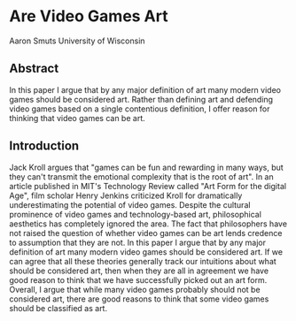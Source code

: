 # Are Video Games Art
Aaron Smuts
University of Wisconsin

## Abstract
In this paper I argue that by any major definition of art many modern video games should be considered art. Rather than defining art and defending video games based on a single contentious definition, I offer reason for thinking that video games can be art.

## Introduction
Jack Kroll argues that "games can be fun and rewarding in many ways, but they can't transmit the emotional complexity that is the root of art".
In an article published in MIT's Technology Review called "Art Form for the digital Age", film scholar Henry Jenkins criticized Kroll for dramatically underestimating the potential of video games.
Despite the cultural prominence of video games and technology-based art, philosophical aesthetics has completely ignored the area.
The fact that philosophers have not raised the question of whether video games can be art lends credence to assumption that they are not.
In this paper I argue that by any major definition of art many modern video games should be considered art.
If we can agree that all these theories generally track our intuitions about what should be considered art, then when they are all in agreement we have good reason to think that we have successfully picked out an art form.
Overall, I argue that while many video games probably should not be considered art, there are good reasons to think that some video games should be classified as art.

